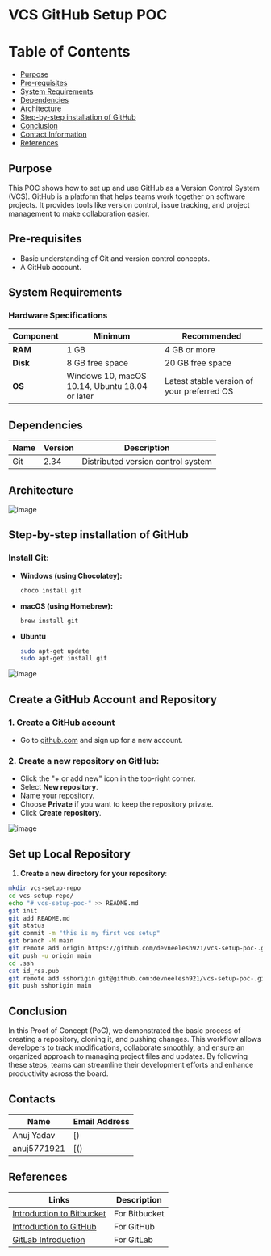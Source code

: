 # VCS GitHub Setup POC

# Table of Contents
- [Purpose](#purpose)
- [Pre-requisites](#pre-requisites)
- [System Requirements](#system-requirements)
- [Dependencies](#dependencies)
- [Architecture](#architecture)
- [Step-by-step installation of GitHub](#step-by-step-installation-of-github)
- [Conclusion](#conclusion)
- [Contact Information](#contact-information)
- [References](#references)

## Purpose

This POC shows how to set up and use GitHub as a Version Control System (VCS). GitHub is a platform that helps teams work together on software projects. It provides tools like version control, issue tracking, and project management to make collaboration easier.

## Pre-requisites
- Basic understanding of Git and version control concepts.
- A GitHub account.

## System Requirements

### Hardware Specifications
| Component | Minimum | Recommended |
|-----------|---------|-------------|
| **RAM**   | 1 GB    | 4 GB or more|
| **Disk**  | 8 GB free space | 20 GB free space |
| **OS**    | Windows 10, macOS 10.14, Ubuntu 18.04 or later | Latest stable version of your preferred OS |


## Dependencies

| Name | Version | Description                           |
|------|---------|---------------------------------------|
| Git  | 2.34    | Distributed version control system    |


## Architecture

![image](https://github.com/user-attachments/assets/d9d3717a-1f72-4c63-8a1a-cecda88cec06)


## Step-by-step installation of GitHub

### Install Git:

- **Windows (using Chocolatey):**
  ```bash
  choco install git

- **macOS (using Homebrew):**
  ```bash
  brew install git
  ```
- **Ubuntu**
  ```bash
  sudo apt-get update
  sudo apt-get install git
  ```
![image](https://github.com/user-attachments/assets/2cc8284b-5bdd-4995-94cd-04e66de25b36)

## Create a GitHub Account and Repository

### 1. Create a GitHub account
- Go to [github.com]() and sign up for a new account.

### 2. Create a new repository on GitHub:
- Click the "+ or add new" icon in the top-right corner.
- Select **New repository**.
- Name your repository.
- Choose **Private** if you want to keep the repository private.
- Click **Create repository**.

![image](https://github.com/user-attachments/assets/56679ec3-f0ca-4e1a-94e0-1cc4ec0371b1)

## Set up Local Repository

1. **Create a new directory for your repository**:
  
```bash
mkdir vcs-setup-repo
cd vcs-setup-repo/
echo "# vcs-setup-poc-" >> README.md
git init
git add README.md
git status
git commit -m "this is my first vcs setup"
git branch -M main
git remote add origin https://github.com/devneelesh921/vcs-setup-poc-.git
git push -u origin main
cd .ssh
cat id_rsa.pub
git remote add sshorigin git@github.com:devneelesh921/vcs-setup-poc-.git
git push sshorigin main
```


## Conclusion

In this Proof of Concept (PoC), we demonstrated the basic process of creating a repository, cloning it, and pushing changes. This workflow allows developers to track modifications, collaborate smoothly, and ensure an organized approach to managing project files and updates. By following these steps, teams can streamline their development efforts and enhance productivity across the board.

## Contacts

| Name            | Email Address                                |
|-----------------|----------------------------------------------|
| Anuj Yadav   | [) |
| anuj5771921   | [() |

## References

| Links                                                                                       | Description     |
|---------------------------------------------------------------------------------------------|-----------------|
| [Introduction to Bitbucket](https://www.geeksforgeeks.org/introduction-to-bitbucket/?ref=ml_lbp) | For Bitbucket   |
| [Introduction to GitHub](https://www.geeksforgeeks.org/introduction-to-github/?ref=ml_lbp)     | For GitHub      |
| [GitLab Introduction](https://www.tutorialspoint.com/gitlab/gitlab_introduction.htm)           | For GitLab      |
